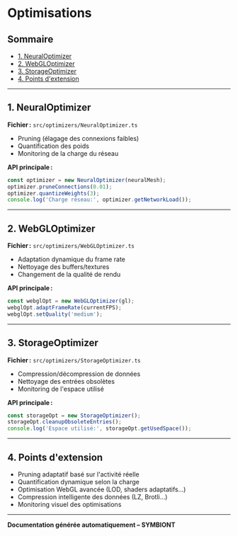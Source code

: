 # Optimisations

## Sommaire
- [1. NeuralOptimizer](#1-neuraloptimizer)
- [2. WebGLOptimizer](#2-webgloptimizer)
- [3. StorageOptimizer](#3-storageoptimizer)
- [4. Points d'extension](#4-points-dextension)

---

## 1. NeuralOptimizer
**Fichier :** `src/optimizers/NeuralOptimizer.ts`

- Pruning (élagage des connexions faibles)
- Quantification des poids
- Monitoring de la charge du réseau

**API principale :**
```ts
const optimizer = new NeuralOptimizer(neuralMesh);
optimizer.pruneConnections(0.01);
optimizer.quantizeWeights(3);
console.log('Charge réseau:', optimizer.getNetworkLoad());
```

---

## 2. WebGLOptimizer
**Fichier :** `src/optimizers/WebGLOptimizer.ts`

- Adaptation dynamique du frame rate
- Nettoyage des buffers/textures
- Changement de la qualité de rendu

**API principale :**
```ts
const webglOpt = new WebGLOptimizer(gl);
webglOpt.adaptFrameRate(currentFPS);
webglOpt.setQuality('medium');
```

---

## 3. StorageOptimizer
**Fichier :** `src/optimizers/StorageOptimizer.ts`

- Compression/décompression de données
- Nettoyage des entrées obsolètes
- Monitoring de l'espace utilisé

**API principale :**
```ts
const storageOpt = new StorageOptimizer();
storageOpt.cleanupObsoleteEntries();
console.log('Espace utilisé:', storageOpt.getUsedSpace());
```

---

## 4. Points d'extension
- Pruning adaptatif basé sur l'activité réelle
- Quantification dynamique selon la charge
- Optimisation WebGL avancée (LOD, shaders adaptatifs…)
- Compression intelligente des données (LZ, Brotli…)
- Monitoring visuel des optimisations

---

**Documentation générée automatiquement – SYMBIONT** 